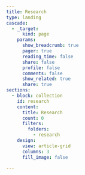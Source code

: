 ```yaml
---
title: Research
type: landing
cascade:
  - _target:
      kind: page
    params:
      show_breadcrumb: true
      pager: true
      reading_time: false 
      share: false  
      profile: false  
      comments: false
      show_related: true
      share: true
sections:
  - block: collection
    id: research
    content:
      title: Research
      count: 0
      filters:
        folders:
          - research
    design:
      view: article-grid
      columns: 3
      fill_image: false
  
---
```

